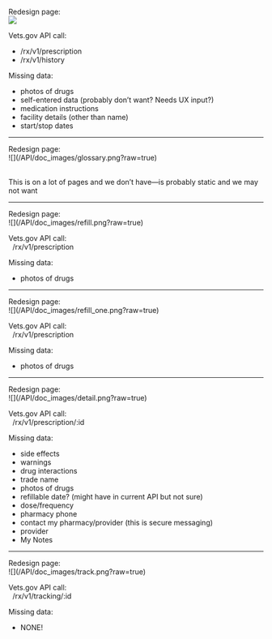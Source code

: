 Redesign page:
<br> ![](/API/doc_images/pharm.png?raw=true)

Vets.gov API call:  
  * /rx/v1/prescription  
  * /rx/v1/history

Missing data:  
  * photos of drugs  
  * self-entered data (probably don’t want? Needs UX input?)  
  * medication instructions  
  * facility details (other than name)  
  * start/stop dates  

<hr/>
Redesign page:
<br> ![](/API/doc_images/glossary.png?raw=true)
 
<br>This is on a lot of pages and we don’t have—is probably static and we may not want

<hr/>
Redesign page:
<br> ![](/API/doc_images/refill.png?raw=true)

Vets.gov API call:  
&nbsp;&nbsp;/rx/v1/prescription

Missing data:  
  * photos of drugs

<hr/>
Redesign page:
<br> ![](/API/doc_images/refill_one.png?raw=true)
 
Vets.gov API call:  
&nbsp;&nbsp;/rx/v1/prescription

Missing data:  
  * photos of drugs
	
<hr/>	
Redesign page:
<br> ![](/API/doc_images/detail.png?raw=true)

Vets.gov API call:  
&nbsp;&nbsp;/rx/v1/prescription/:id

Missing data:  
  * side effects  
  * warnings  
  * drug interactions  
  * trade name  
  * photos of drugs  
  * refillable date? (might have in current API but not sure)  
  * dose/frequency  
  * pharmacy phone  
  * contact my pharmacy/provider (this is secure messaging)  
  * provider  
  * My Notes  

<hr/>
Redesign page:
<br> ![](/API/doc_images/track.png?raw=true)

Vets.gov API call:  
&nbsp;&nbsp;/rx/v1/tracking/:id

Missing data:  
  * NONE!











